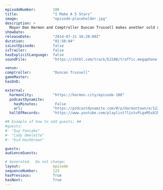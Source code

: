 ```yaml
---
episodeNumber:        108
title:                "I Make A 5 Stars"
image:                "episode-placeholder.jpg"
description: >
  Mayor Dan Harmon and Comptroller Duncan Trussell makes another sold out show at Nerdmelt Theater one for the ages!
showDate:             
releaseDate:          "2014-07-21 18:28:00Z"
duration:             "01:50:04"
isLostEpisode:        false
isTrailer:            false
hasExplicitLanguage:  false
soundFile:            "https://chtbl.com/track/E2288/traffic.megaphone.fm/STA9185241368.mp3?updated=1556325079"

venue:                
comptroller:          "Duncan Trussell"
gameMaster:           
hasDnD:               

external:
  harmonCity:         "https://harmon.city/episode-108"
  podcastDynamite:
    hasMinutes:        False
    url:              "https://podcastdynamite.com/#/p/Harmontown/e/123/108"
  hallOfRecords:      "https://www.youtube.com/playlist?list=PLqxM5x81hNObORGwI5Lrg8cWgtv3nTO5Y"

## Example of how to add guests: ##
#guests:
#- "Guy Pancake"
#- "Lady Omelette"
#- "Kid Hashbrown"

guests:
audienceGuests:

# Generated.  Do not change:
layout:               episode
sequenceNumber:       123
hasPrevious:          True
hasNext:              True
---
```


<!-- The episode description will be rendered here -->
<!-- Add your content below here -->

